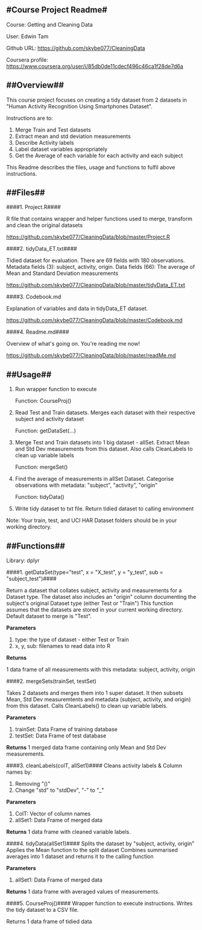 #Course Project Readme#
---

Course: Getting and Cleaning Data 

User: Edwin Tam 

Github URL: https://github.com/skybe077/CleaningData

Coursera profile: https://www.coursera.org/user/i/85db0de11cdecf496c46ca1f28de7d6a



##Overview##
---  
This course project focuses on creating a tidy dataset from 2 datasets in "Human Activity Recognition Using Smartphones Dataset".

Instructions are to:

1. Merge Train and Test datasets
2. Extract mean and std deviation measurements 
3. Describe Activity labels 
4. Label dataset variables appropriately 
5. Get the Average of each variable for each activity and each subject


This Readme describes the files, usage and functions to fulfil above instructions. 

##Files##
---
####1. Project.R####

R file that contains wrapper and helper functions used to merge, transform and clean the original datasets

https://github.com/skybe077/CleaningData/blob/master/Project.R

####2. tidyData_ET.txt####

Tidied dataset for evaluation. There are 69 fields with 180 observations. 
Metadata fields (3): subject, activity, origin.
Data fields (66): The average of Mean and Standard Deviation measurements 

https://github.com/skybe077/CleaningData/blob/master/tidyData_ET.txt

####3. Codebook.md  

Explanation of variables and data in tidyData_ET dataset.

https://github.com/skybe077/CleaningData/blob/master/Codebook.md

####4. Readme.md####

Overview of what's going on. You're reading me now! 

https://github.com/skybe077/CleaningData/blob/master/readMe.md

##Usage##
---

1. Run wrapper function to execute  

	Function: CourseProj()
2. Read Test and Train datasets. Merges each dataset with their respective subject and activity dataset

	Function: getDataSet(...)
3. Merge Test and Train datasets into 1 big dataset - allSet. Extract Mean and Std Dev measurements from this dataset.
	Also calls CleanLabels to clean up variable labels

	Function: mergeSet()
4. Find the average of measurements in allSet Dataset. Categorise observations with metadata: "subject", "activity", "origin" 

	Function: tidyData()
5. Write tidy dataset to txt file. Return tidied dataset to calling environment

Note: Your train, test, and UCI HAR Dataset folders should be in your working directory. 

##Functions##
---
Library: dplyr

####1. getDataSet(type="test", x = "X_test", y = "y_test", sub = "subject_test")####

Return a dataset that collates subject, activity and measurements for a Dataset type. 
The dataset also includes an "origin" column documenting the subject's original Dataset type (either Test or "Train") 
This function assumes that the datasets are stored in your current working directory. Default dataset to merge is "Test". 

**Parameters**

1. type: the type of dataset - either Test or Train 
2. x, y, sub: filenames to read data into R

**Returns**

1 data frame of all measurements with this metadata: subject, activity, origin

####2. mergeSets(trainSet, testSet) 

Takes 2 datasets and merges them into 1 super dataset.
It then subsets Mean, Std Dev measuremtents and metadata (subject, activity, and origin) from this dataset. 
Calls CleanLabels() to clean up variable labels.

**Parameters**

1. trainSet: Data Frame of training database
2. testSet: Data Frame of test database

**Returns**
1 merged data frame containing only Mean and Std Dev measurements.

####3. cleanLabels(colT, allSet1)####
Cleans activity labels & Column names by:

1. Removing "()"
2. Change "std" to "stdDev", "-" to "_"

**Parameters** 

1. ColT: Vector of column names
2. allSet1: Data Frame of merged data

**Returns**
1 data frame with cleaned variable labels. 

####4. tidyData(allSet1)####
Splits the dataset by "subject, activity, origin"
Applies the Mean function to the split dataset
Combines summarised averages into 1 dataset and returns it to the calling function

**Parameters** 

1. allSet1: Data Frame of merged data

**Returns**
1 data frame with averaged values of measurements. 

####5. CourseProj()####
Wrapper function to execute instructions. 
Writes the tidy dataset to a CSV file.

Returns
1 data frame of tidied data



